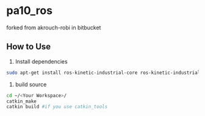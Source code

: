 # pa10_ros

forked from akrouch-robi in bitbucket

## How to Use

1. Install dependencies

```sh
sudo apt-get install ros-kinetic-industrial-core ros-kinetic-industrial-robot-client ros-kinetic-industrial-robot-simulator
```

1. build source

```sh
cd ~/<Your Workspace>/
catkin_make
catkin build #if you use catkin_tools
```